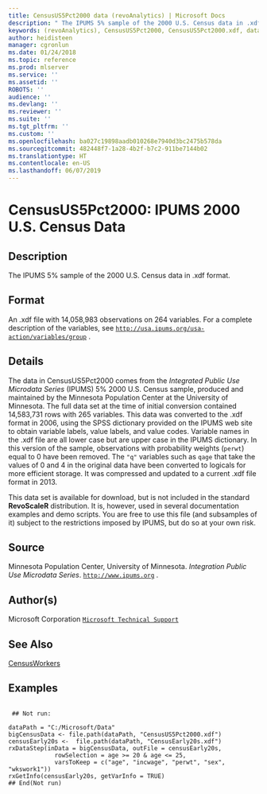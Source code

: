 ```yaml
---
title: CensusUS5Pct2000 data (revoAnalytics) | Microsoft Docs
description: " The IPUMS 5% sample of the 2000 U.S. Census data in .xdf format. "
keywords: (revoAnalytics), CensusUS5Pct2000, CensusUS5Pct2000.xdf, datasets
author: heidisteen
manager: cgronlun
ms.date: 01/24/2018
ms.topic: reference
ms.prod: mlserver
ms.service: ''
ms.assetid: ''
ROBOTS: ''
audience: ''
ms.devlang: ''
ms.reviewer: ''
ms.suite: ''
ms.tgt_pltfrm: ''
ms.custom: ''
ms.openlocfilehash: ba027c19898aadb010268e7940d3bc2475b578da
ms.sourcegitcommit: 482448f7-1a28-4b2f-b7c2-911be7144b02
ms.translationtype: HT
ms.contentlocale: en-US
ms.lasthandoff: 06/07/2019
---
```

 # <a name="censusus5pct2000-ipums-2000-us-census-data"></a>CensusUS5Pct2000: IPUMS 2000 U.S. Census Data 
 ## <a name="description"></a>Description

The IPUMS 5% sample of the 2000 U.S. Census data in .xdf format.


 ## <a name="format"></a>Format

An .xdf file with 14,058,983 observations on 264 variables. For a complete description of the variables, see [`http://usa.ipums.org/usa-action/variables/group`](http://usa.ipums.org/usa-action/variables/group)
.


 ## <a name="details"></a>Details

The data in CensusUS5Pct2000 comes from the *Integrated Public Use Microdata Series* (IPUMS) 5% 2000 U.S. Census sample, produced and maintained by the Minnesota Population Center at the University of Minnesota. The full data set at the time of initial conversion contained 14,583,731 rows with 265 variables. This data was converted to the .xdf format in 2006, using the SPSS dictionary provided on the IPUMS web site to obtain variable labels, value labels, and value codes. Variable names in the .xdf file are all lower case but are upper case in the IPUMS dictionary. In this version of the sample, observations with probability weights (`perwt`) equal to 0 have been removed. The `"q"` variables such as `qage` that take the values of 0 and 4 in the original data have been converted to logicals for more efficient storage. It was compressed and updated to a current .xdf file format in 2013.

This data set is available for download, but is not included in the standard **RevoScaleR** distribution. It is, however, used in several documentation examples and demo scripts. You are free to use this file (and subsamples of it) subject to the restrictions imposed by IPUMS, but do so at your own risk.


 ## <a name="source"></a>Source

Minnesota Population Center, University of Minnesota. *Integration Public Use Microdata Series*. [`http://www.ipums.org`](http://www.ipums.org) .


 ## <a name="authors"></a>Author(s)
 Microsoft Corporation [`Microsoft Technical Support`](https://go.microsoft.com/fwlink/?LinkID=698556&clcid=0x409)


 ## <a name="see-also"></a>See Also

[CensusWorkers](CensusWorkers.md)

 ## <a name="examples"></a>Examples

 ```

  ## Not run:

dataPath = "C:/Microsoft/Data"
bigCensusData <- file.path(dataPath, "CensusUS5Pct2000.xdf") 
censusEarly20s <-  file.path(dataPath, "CensusEarly20s.xdf")
rxDataStep(inData = bigCensusData, outFile = censusEarly20s,
              rowSelection = age >= 20 & age <= 25,
              varsToKeep = c("age", "incwage", "perwt", "sex", "wkswork1")) 
rxGetInfo(censusEarly20s, getVarInfo = TRUE) 
 ## End(Not run) 
```


